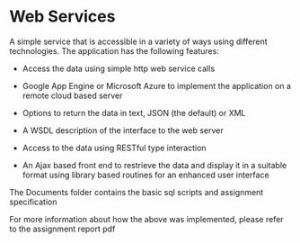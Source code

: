 # Web Services

A simple service that is accessible in a variety of ways using different technologies. The application has the following features:

- Access the data using simple http web service calls

- Google App Engine or Microsoft Azure to implement the application on a remote cloud based server

- Options to return the data in text, JSON (the default) or XML

- A WSDL description of the interface to the web server

- Access to the data using RESTful type interaction

- An Ajax based front end to restrieve the data and display it in a suitable format using library based routines for an enhanced user interface

The Documents folder contains the basic sql scripts and assignment specification

For more information about how the above was implemented, please refer to the assignment report pdf
